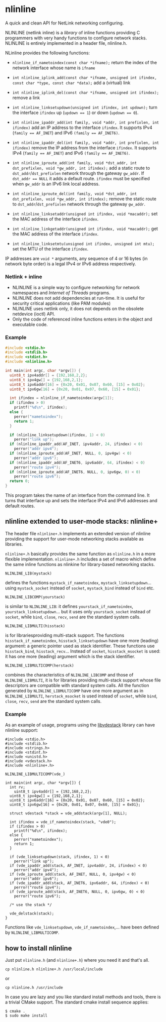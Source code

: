 # nlinline
A quick and clean API for NetLink networking configuring.

NLINLINE (netlink inline) is a *library* of inline functions providing C programmers with very handy functions to configure network stacks. NLINLINE is entirely implemented in a header file, nlinline.h.

NLinline provides the following functions:

* `nlinline_if_nametoindex(const char *ifname);` return the index of the network interface whose name is `ifname`

* `int nlinline_iplink_add(const char *ifname, unsigned int ifindex, const char *type, const char *data);` add a (virtual) link

* `int nlinline_iplink_del(const char *ifname, unsigned int ifindex);` remove a link

* `int nlinline_linksetupdown(unsigned int ifindex, int updown);` turn the interface `ifindex` up (`updown == 1`) or down (`updown == 0`).

* `int nlinline_ipaddr_add(int family, void *addr, int prefixlen, int ifindex)` add an IP address to the interface `ifindex`. It supports IPv4 (`family == AF_INET`) and IPv6 `(family == AF_INET6)`.

* `int nlinline_ipaddr_del(int family, void *addr, int prefixlen, int ifindex)` remove the IP address from the interface `ifindex`. It supports IPv4 (`family == AF_INET`) and IPv6 `(family == AF_INET6)`.

* `int nlinline_iproute_add(int family, void *dst_addr, int dst_prefixlen, void *gw_addr, int ifindex);` add a static route to `dst_addr`/`dst_prefixlen` network through the gateway `gw_addr`. If `dst_addr == NULL` it adds a default route. `ifindex` must be specified when `gw_addr` is an IPv6 link local address.

* `int nlinline_iproute_del(int family, void *dst_addr, int dst_prefixlen, void *gw_addr, int ifindex);` remove the static route to `dst_addr`/`dst_prefixlen` network through the gateway `gw_addr`.

* `int nlinline_linksetaddr(unsigned int ifindex, void *macaddr);` set the MAC address of the interface `ifindex`.

* `int nlinline_linkgetaddr(unsigned int ifindex, void *macaddr);` get the MAC address of the interface `ifindex`.

* `int nlinline_linksetmtu(unsigned int ifindex, unsigned int mtu);` set the MTU of the interface `ifindex`.

IP addresses are `void *` arguments, any sequence of 4 or 16 bytes (in network byte order) is a legal IPv4 or IPv6 address respectively.

### Netlink + inline

* NLINLINE is a simple way to configure networking for network namespaces and *Internet of Threads* programs.
* NLINLINE does not add dependencies at run-time. It is useful for security critical applications (like PAM modules)
* NLINLINE uses netlink only, it does not depends on the obsolete netdevice (ioctl) API.
* Only the code of referenced inline functions enters in the object and executable code.

### Example

```C
#include <stdio.h>
#include <stdlib.h>
#include <stdint.h>
#include <nlinline.h>

int main(int argc, char *argv[]) {
  uint8_t ipv4addr[] = {192,168,2,2};
  uint8_t ipv4gw[] = {192,168,2,1};
  uint8_t ipv6addr[16] = {0x20, 0x01, 0x07, 0x60, [15] = 0x02};
  uint8_t ipv6gw[16] = {0x20, 0x01, 0x07, 0x60, [15] = 0x01};

  int ifindex = nlinline_if_nametoindex(argv[1]);
  if (ifindex > 0)
    printf("%d\n", ifindex);
  else {
    perror("nametoindex");
    return 1;
  }

  if (nlinline_linksetupdown(ifindex, 1) < 0)
    perror("link up");
  if (nlinline_ipaddr_add(AF_INET, ipv4addr, 24, ifindex) < 0)
    perror("addr ipv4");
  if (nlinline_iproute_add(AF_INET, NULL, 0, ipv4gw) < 0)
    perror("addr ipv6");
  if (nlinline_ipaddr_add(AF_INET6, ipv6addr, 64, ifindex) < 0)
    perror("route ipv4");
  if (nlinline_iproute_add(AF_INET6, NULL, 0, ipv6gw, 0) < 0)
    perror("route ipv6");
  return 0;
}
```

This program takes the name of an interface from the command line. It turns that interface up and
sets the interface IPv4 and IPv6 addresses and default routes.

## nlinline extended to user-mode stacks: nlinline+

The header file `nlinline+.h` implements an extended version of nlinline providing the support for user-mode networking stacks available as libraries.

`nlinline+.h` basically provides the same function as `nlinline.h` in a more flexible implementation. `nlinline+.h` includes a set of macro which define the same inline functions as nlinkine for library-based networking stacks.

```
NLINLINE_LIB(mystack)
``` 
defines the functions 
`mystack_if_nametoindex`, `mystack_linksetupdown`... using `mystack_socket` instead of `socket`, `mystack_bind` instead of `bind` etc.

```
NLINLINE_LIBCOMP(yourstack)
```
is similar to `NLINLINE_LIB`: it defines `yourstack_if_nametoindex`, `yourstack_linksetupdown`... 
but it uses only `yourstack_socket` instead of `socket`, while `bind`, `close`, `recv`, `send` are the standard system calls.

```
NLINLINE_LIBMULTI(hisstack)
```
is for librariesproviding multi-stack support. The functions `hisstack_if_nametoindex`,
`hisstack_linksetupdown` have one more (leading) argument: a generic pointer used as stack identifier. These functions use `hisstack_bind`, `hisstack_recv`...
Instead of `socket`, `hisstack_msocket` is used: it has one more (leading) argument which is the stack identifier.

```
NLINLINE_LIBMULTICOMP(herstack)
```
combines the characteristics of `NLINLINE_LIBCOMP` and those of `NLINLINE_LIBMULTI`, it is for libraries providing multi-stack support whose file descriptors are compatible with standard system calls. All the function generated by `NLINLINE_LIBMULTICOMP` have one more argument as in `NLINLINE_LIBMULTI`, `herstack_msocket` is used instead of `socket`,  while `bind`, `close`, `recv`, `send` are the standard system calls.

### Example

As an example of usage, programs using the [libvdestack](https://github.com/rd235/libvdestack) library can have nlinline support:

```
#include <stdio.h>
#include <stdlib.h>
#include <strings.h>
#include <stdint.h>
#include <unistd.h>
#include <vdestack.h>
#include <nlinline+.h>

NLINLINE_LIBMULTICOMP(vde_)

int main(int argc, char *argv[]) {
  int rv;
    uint8_t ipv4addr[] = {192,168,2,2};
  uint8_t ipv4gw[] = {192,168,2,1};
  uint8_t ipv6addr[16] = {0x20, 0x01, 0x07, 0x60, [15] = 0x02};
  uint8_t ipv6gw[16] = {0x20, 0x01, 0x07, 0x60, [15] = 0x01};

  struct vdestack *stack = vde_addstack(argv[1], NULL);

  int ifindex = vde_if_nametoindex(stack, "vde0");
  if (ifindex > 0)
    printf("%d\n", ifindex);
  else {
    perror("nametoindex");
    return 1;
  }

  if (vde_linksetupdown(stack, ifindex, 1) < 0)
    perror("link up");
  if (vde_ipaddr_add(stack, AF_INET, ipv4addr, 24, ifindex) < 0)
    perror("addr ipv4");
  if (vde_iproute_add(stack, AF_INET, NULL, 0, ipv4gw) < 0)
    perror("addr ipv6");
  if (vde_ipaddr_add(stack, AF_INET6, ipv6addr, 64, ifindex) < 0)
    perror("route ipv4");
  if (vde_iproute_add(stack, AF_INET6, NULL, 0, ipv6gw, 0) < 0)
    perror("route ipv6");

  /* use the stack */

  vde_delstack(stack);
}

```

Functions like `vde_linksetupdown`, `vde_if_nametoindex`,... have been defined by
`NLINLINE_LIBMULTICOMP`.

## how to install nlinline

Just put `nlinline.h` (and `nlinline+.h`) where you need it and that's all.
```
cp nlinline.h nlinline+.h /usr/local/include
```
or
```
cp nlinline.h /usr/include
```

In case you are lazy and you like standard install methods and tools, there is a trivial CMake support. 
The standard cmake install sequence applies:
```
$ cmake .
$ sudo make install
```
